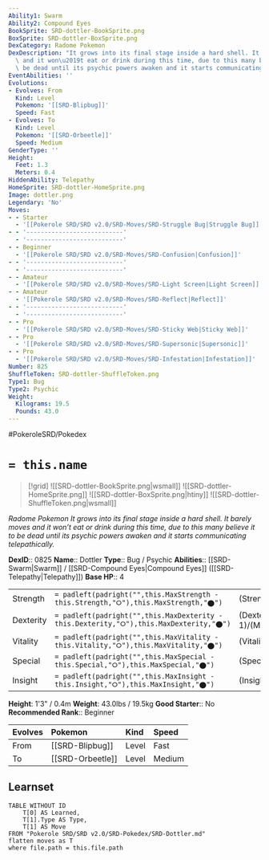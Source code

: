 ```yaml
---
Ability1: Swarm
Ability2: Compound Eyes
BookSprite: SRD-dottler-BookSprite.png
BoxSprite: SRD-dottler-BoxSprite.png
DexCategory: Radome Pokemon
DexDescription: "It grows into its final stage inside a hard shell. It barely moves\
  \ and it won\u2019t eat or drink during this time, due to this many believe it to\
  \ be dead until its psychic powers awaken and it starts communicating telepathically."
EventAbilities: ''
Evolutions:
- Evolves: From
  Kind: Level
  Pokemon: '[[SRD-Blipbug]]'
  Speed: Fast
- Evolves: To
  Kind: Level
  Pokemon: '[[SRD-Orbeetle]]'
  Speed: Medium
GenderType: ''
Height:
  Feet: 1.3
  Meters: 0.4
HiddenAbility: Telepathy
HomeSprite: SRD-dottler-HomeSprite.png
Image: dottler.png
Legendary: 'No'
Moves:
- - Starter
  - '[[Pokerole SRD/SRD v2.0/SRD-Moves/SRD-Struggle Bug|Struggle Bug]]'
- - '---------------------------'
  - '---------------------------'
- - Beginner
  - '[[Pokerole SRD/SRD v2.0/SRD-Moves/SRD-Confusion|Confusion]]'
- - '---------------------------'
  - '---------------------------'
- - Amateur
  - '[[Pokerole SRD/SRD v2.0/SRD-Moves/SRD-Light Screen|Light Screen]]'
- - Amateur
  - '[[Pokerole SRD/SRD v2.0/SRD-Moves/SRD-Reflect|Reflect]]'
- - '---------------------------'
  - '---------------------------'
- - Pro
  - '[[Pokerole SRD/SRD v2.0/SRD-Moves/SRD-Sticky Web|Sticky Web]]'
- - Pro
  - '[[Pokerole SRD/SRD v2.0/SRD-Moves/SRD-Supersonic|Supersonic]]'
- - Pro
  - '[[Pokerole SRD/SRD v2.0/SRD-Moves/SRD-Infestation|Infestation]]'
Number: 825
ShuffleToken: SRD-dottler-ShuffleToken.png
Type1: Bug
Type2: Psychic
Weight:
  Kilograms: 19.5
  Pounds: 43.0
---
```


#PokeroleSRD/Pokedex

# `= this.name`

> [!grid]
> ![[SRD-dottler-BookSprite.png|wsmall]]
> ![[SRD-dottler-HomeSprite.png]]
> ![[SRD-dottler-BoxSprite.png|htiny]]
> ![[SRD-dottler-ShuffleToken.png|wsmall]]


*Radome Pokemon*
*It grows into its final stage inside a hard shell. It barely moves and it won’t eat or drink during this time, due to this many believe it to be dead until its psychic powers awaken and it starts communicating telepathically.*

**DexID**:: 0825
**Name**:: Dottler
**Type**:: Bug / Psychic
**Abilities**:: [[SRD-Swarm|Swarm]] / [[SRD-Compound Eyes|Compound Eyes]] ([[SRD-Telepathy|Telepathy]])
**Base HP**:: 4

|           |                                                                                        |                                          |
| --------- | -------------------------------------------------------------------------------------- | ---------------------------------------- |
| Strength  | `= padleft(padright("",this.MaxStrength - this.Strength,"⭘"),this.MaxStrength,"⬤")`    | (Strength::1)/(MaxStrength::3)   |
| Dexterity | `= padleft(padright("",this.MaxDexterity - this.Dexterity,"⭘"),this.MaxDexterity,"⬤")` | (Dexterity:: 1)/(MaxDexterity::2) |
| Vitality  | `= padleft(padright("",this.MaxVitality - this.Vitality,"⭘"),this.MaxVitality,"⬤")`    | (Vitality::2)/(MaxVitality::5)   |
| Special   | `= padleft(padright("",this.MaxSpecial - this.Special,"⭘"),this.MaxSpecial,"⬤")`       | (Special::2)/(MaxSpecial::4)     |
| Insight   | `= padleft(padright("",this.MaxInsight - this.Insight,"⭘"),this.MaxInsight,"⬤")`       | (Insight::2)/(MaxInsight::5)     |

**Height**: 1'3" / 0.4m
**Weight**: 43.0lbs / 19.5kg
**Good Starter**:: No
**Recommended Rank**:: Beginner

| Evolves   | Pokemon          | Kind   | Speed   |
|:----------|:-----------------|:-------|:--------|
| From      | [[SRD-Blipbug]]  | Level  | Fast    |
| To        | [[SRD-Orbeetle]] | Level  | Medium  |

## Learnset

```dataview
TABLE WITHOUT ID
    T[0] AS Learned,
    T[1].Type AS Type,
    T[1] AS Move
FROM "Pokerole SRD/SRD v2.0/SRD-Pokedex/SRD-Dottler.md"
flatten moves as T
where file.path = this.file.path
```
